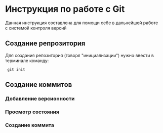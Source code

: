 # Инструкция по работе с Git

Данная инструкция составлена для помощи себе в дальнейшей работе с системой контроля версий

## Создание репрозитория

Для создания репозитория (говоря "инициализации") нужно ввести в терминале команду:

     git init

## Создание коммитов

### Добавление версионности

### Просмотр состояния

### Создание коммита

